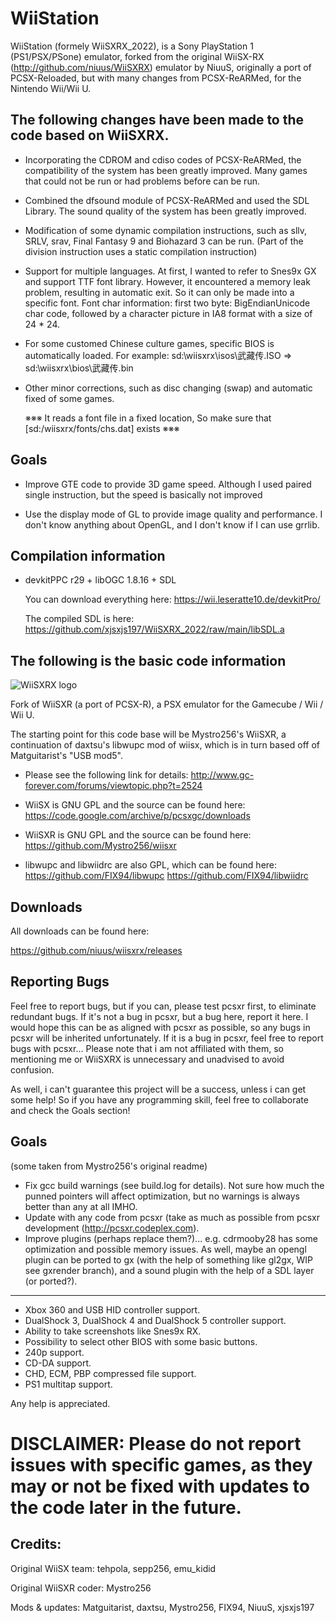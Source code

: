 # WiiStation

WiiStation (formely WiiSXRX_2022), is a Sony PlayStation 1 (PS1/PSX/PSone) emulator, forked from the original WiiSX-RX (http://github.com/niuus/WiiSXRX) emulator by NiuuS, originally a port of PCSX-Reloaded, but with many changes from PCSX-ReARMed, for the Nintendo Wii/Wii U.

## The following changes have been made to the code based on WiiSXRX.

* Incorporating the CDROM and cdiso codes of PCSX-ReARMed, the compatibility of the system has been greatly improved.
  Many games that could not be run or had problems before can be run.

* Combined the dfsound module of PCSX-ReARMed and used the SDL Library.
  The sound quality of the system has been greatly improved.

* Modification of some dynamic compilation instructions, such as sllv, SRLV, srav, Final Fantasy 9 and Biohazard 3 can be run.
  (Part of the division instruction uses a static compilation instruction)

* Support for multiple languages.
  At first, I wanted to refer to Snes9x GX and support TTF font library.
  However, it encountered a memory leak problem, resulting in automatic exit.
  So it can only be made into a specific font.
  Font char information: first two byte: BigEndianUnicode char code, followed by a character picture in IA8 format with a size of 24 * 24.

* For some customed Chinese culture games, specific BIOS is automatically loaded.
  For example:  sd:\wiisxrx\isos\武藏传.ISO => sd:\wiisxrx\bios\武藏传.bin

* Other minor corrections, such as disc changing (swap) and automatic fixed of some games.

  ※※※ It reads a font file in a fixed location, So make sure that [sd:/wiisxrx/fonts/chs.dat] exists ※※※

## Goals

* Improve GTE code to provide 3D game speed.
  Although I used paired single instruction, but the speed is basically not improved

* Use the display mode of GL to provide image quality and performance.
  I don't know anything about OpenGL, and I don't know if I can use grrlib.

## Compilation information

* devkitPPC r29 + libOGC 1.8.16 + SDL
  
  You can download everything here: https://wii.leseratte10.de/devkitPro/
  
  The compiled SDL is here: https://github.com/xjsxjs197/WiiSXRX_2022/raw/main/libSDL.a


## The following is the basic code information

![WiiSXRX logo](./logo.jpg)

Fork of WiiSXR (a port of PCSX-R), a PSX emulator for the Gamecube / Wii / Wii U.

The starting point for this code base will be Mystro256's WiiSXR, a continuation of
daxtsu's libwupc mod of wiisx, which is in turn based off of Matguitarist's "USB mod5".

* Please see the following link for details:
http://www.gc-forever.com/forums/viewtopic.php?t=2524

* WiiSX is GNU GPL and the source can be found here:
https://code.google.com/archive/p/pcsxgc/downloads

* WiiSXR is GNU GPL and the source can be found here:
https://github.com/Mystro256/wiisxr

* libwupc and libwiidrc are also GPL, which can be found here:
https://github.com/FIX94/libwupc
https://github.com/FIX94/libwiidrc


## Downloads

All downloads can be found here:

https://github.com/niuus/wiisxrx/releases

## Reporting Bugs

Feel free to report bugs, but if you can, please test pcsxr first, to eliminate redundant bugs. If it's not a bug in pcsxr, but a bug here, report it here. I would hope this can be as aligned with pcsxr as possible, so any bugs in pcsxr will be inherited unfortunately. If it is a bug in pcsxr, feel free to report bugs with pcsxr... Please note that i am not affiliated with them, so mentioning me or WiiSXRX is unnecessary and unadvised to avoid confusion.

As well, i can't guarantee this project will be a success, unless i can get some help! So if you have any programming skill, feel free to collaborate and check the Goals section!

## Goals
(some taken from Mystro256's original readme)

- Fix gcc build warnings (see build.log for details). Not sure how much the punned pointers will affect optimization, but no warnings is always better than any at all IMHO.
- Update with any code from pcsxr (take as much as possible from pcsxr development (http://pcsxr.codeplex.com).
- Improve plugins (perhaps replace them?)... e.g. cdrmooby28 has some optimization and possible memory issues. As well, maybe an opengl plugin can be ported to gx (with the help of something like gl2gx, WIP see gxrender branch), and a sound plugin with the help of a SDL layer (or ported?).
------------------------------------------
- Xbox 360 and USB HID controller support.
- DualShock 3, DualShock 4 and DualShock 5 controller support.
- Ability to take screenshots like Snes9x RX.
- Possibility to select other BIOS with some basic buttons.
- 240p support.
- CD-DA support.
- CHD, ECM, PBP compressed file support.
- PS1 multitap support.

Any help is appreciated.

# DISCLAIMER: Please do not report issues with specific games, as they may or not be fixed with updates to the code later in the future.

## Credits:
Original WiiSX team:
tehpola, sepp256, emu_kidid

Original WiiSXR coder:
Mystro256

Mods & updates:
Matguitarist, daxtsu, Mystro256, FIX94, NiuuS, xjsxjs197

